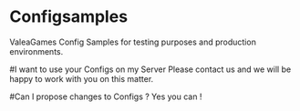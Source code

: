 # Configsamples
ValeaGames Config Samples for testing purposes and production environments.

#I want to use your Configs on my Server
Please contact us and we will be happy to work with you on this matter.

#Can I propose changes to Configs ?
Yes you can ! 
